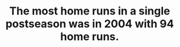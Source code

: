 ---
title:      
  - The most home runs in a single postseason was in 2004 with 94 home runs.
secondary:
  - The next highest was in 2011 with 86 home runs.
reference:
  - http://www.baseball-reference.com/play-index/game_finder.cgi?type=b#gotresults&as=result_batter&offset=0&match=gmatchYear&suffix=_post&min_year_game=1903&max_year_game=2014&series=any&series_game=any&playoffs=&WL=any&game_length=any&team_lg=&opp_id=&opp_lg=&use_dh=&bats=any&throws=any&HV=any&game_site=&temperature_min=0&temperature_max=120&wind_speed_min=0&wind_speed_max=90&wind_direction_tolf=1&wind_direction_tocf=1&wind_direction_torf=1&wind_direction_fromlf=1&wind_direction_fromcf=1&wind_direction_fromrf=1&wind_direction_ltor=1&wind_direction_rtol=1&wind_direction_unknown=1&precipitation_unknown=1&precipitation_none=1&precipitation_drizzle=1&precipitation_showers=1&precipitation_rain=1&precipitation_snow=1&sky_unknown=1&sky_sunny=1&sky_cloudy=1&sky_overcast=1&sky_night=1&sky_dome=1&pos_1=1&pos_2=1&pos_3=1&pos_4=1&pos_5=1&pos_6=1&pos_7=1&pos_8=1&pos_9=1&pos_10=1&pos_11=1&pos_12=1&exactness=any&GS=anyGS&GF=anyGF&lineup_position=&number_matched=1&orderby=HR&c1criteria=HR&c1gtlt=gt&c1val=1&c2criteria=&c2gtlt=eq&c2val=0&c3criteria=&c3gtlt=eq&c3val=0&c4criteria=&c4gtlt=eq&c4val=0&c5criteria=&c5gtlt=gt&c5val=1.0&c6criteria=&location=pob&locationMatch=is&pob=&pod=&pcanada=&pusa=&firstgames=&startgames=&lastgames=&firstteamgames=&startteamgames=&lastteamgames=&ajax=1&submitter=1
---